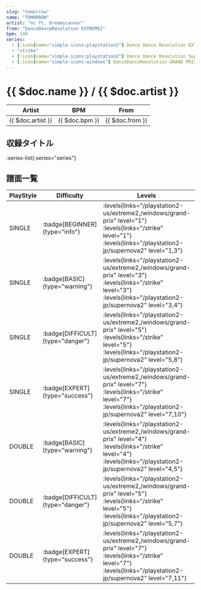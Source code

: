 ```yaml
---
slug: "tomorrow"
name: "TOMORROW"
artist: "nc ft. Dreamscanner"
from: "DanceDanceRevolution EXTREME2"
bpm: 140
series:
  - [:icon{name="simple-icons:playstation2"} Dance Dance Revolution EXTREME 2 :icon{name="flag:us-4x3"}](/playstation2-us/extreme2)
  - "strike"
  - [:icon{name="simple-icons:playstation2"} Dance Dance Revolution SuperNOVA2 :icon{name="flag:jp-4x3"}](/playstation2-jp/supernova2)
  - [:icon{name="simple-icons:windows"} DanceDanceRevolution GRAND PRIX (グランプリプレー)](/windows/grand-prix)
---
```


# {{ $doc.name }} / {{ $doc.artist }}

|Artist|BPM|From|
|------|---|----|
|{{ $doc.artist }}|{{ $doc.bpm }}|{{ $doc.from }}|

## 収録タイトル

:series-list{:series="series"}

## 譜面一覧

|PlayStyle|Difficulty|Levels|Notes|Movie|
|---------|----------|------|-----|-----|
|SINGLE| :badge[BEGINNER]{type="info"}| :levels{links="/playstation2-us/extreme2,/windows/grand-prix" level="1"} :levels{links="/strike" level="1"}  :levels{links="/playstation2-jp/supernova2" level="1,3"}|91/1||
|SINGLE| :badge[BASIC]{type="warning"}| :levels{links="/playstation2-us/extreme2,/windows/grand-prix" level="3"} :levels{links="/strike" level="3"}  :levels{links="/playstation2-jp/supernova2" level="3,4"}|124/16||
|SINGLE| :badge[DIFFICULT]{type="danger"}| :levels{links="/playstation2-us/extreme2,/windows/grand-prix" level="5"} :levels{links="/strike" level="5"}  :levels{links="/playstation2-jp/supernova2" level="5,8"}|212/3||
|SINGLE| :badge[EXPERT]{type="success"}| :levels{links="/playstation2-us/extreme2,/windows/grand-prix" level="7"} :levels{links="/strike" level="7"}  :levels{links="/playstation2-jp/supernova2" level="7,10"}|290/10||
|DOUBLE| :badge[BASIC]{type="warning"}| :levels{links="/playstation2-us/extreme2,/windows/grand-prix" level="4"} :levels{links="/strike" level="4"}  :levels{links="/playstation2-jp/supernova2" level="4,5"}|140/15||
|DOUBLE| :badge[DIFFICULT]{type="danger"}| :levels{links="/playstation2-us/extreme2,/windows/grand-prix" level="5"} :levels{links="/strike" level="5"}  :levels{links="/playstation2-jp/supernova2" level="5,7"}|214/11||
|DOUBLE| :badge[EXPERT]{type="success"}| :levels{links="/playstation2-us/extreme2,/windows/grand-prix" level="7"} :levels{links="/strike" level="7"}  :levels{links="/playstation2-jp/supernova2" level="7,11"}|285/11||
